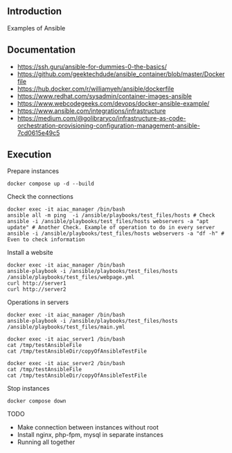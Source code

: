 
## Introduction

Examples of Ansible

## Documentation

- https://ssh.guru/ansible-for-dummies-0-the-basics/
- https://github.com/geektechdude/ansible_container/blob/master/Dockerfile
- https://hub.docker.com/r/williamyeh/ansible/dockerfile
- https://www.redhat.com/sysadmin/container-images-ansible
- https://www.webcodegeeks.com/devops/docker-ansible-example/
- https://www.ansible.com/integrations/infrastructure
- https://medium.com/@golibraryco/infrastructure-as-code-orchestration-provisioning-configuration-management-ansible-7cd0615e49c5

## Execution

Prepare instances
```
docker compose up -d --build
```

Check the connections
```
docker exec -it aiac_manager /bin/bash
ansible all -m ping  -i /ansible/playbooks/test_files/hosts # Check
ansible -i /ansible/playbooks/test_files/hosts webservers -a "apt update" # Another Check. Example of operation to do in every server
ansible -i /ansible/playbooks/test_files/hosts webservers -a "df -h" # Even to check information
```

Install a website
```
docker exec -it aiac_manager /bin/bash
ansible-playbook -i /ansible/playbooks/test_files/hosts /ansible/playbooks/test_files/webpage.yml
curl http://server1
curl http://server2
```

Operations in servers
```
docker exec -it aiac_manager /bin/bash
ansible-playbook -i /ansible/playbooks/test_files/hosts /ansible/playbooks/test_files/main.yml

docker exec -it aiac_server1 /bin/bash
cat /tmp/testAnsibleFile
cat /tmp/testAnsibleDir/copyOfAnsibleTestFile

docker exec -it aiac_server2 /bin/bash
cat /tmp/testAnsibleFile
cat /tmp/testAnsibleDir/copyOfAnsibleTestFile
```

Stop instances
```
docker compose down
```

TODO

- Make connection between instances without root
- Install nginx, php-fpm, mysql in separate instances
- Running all together
